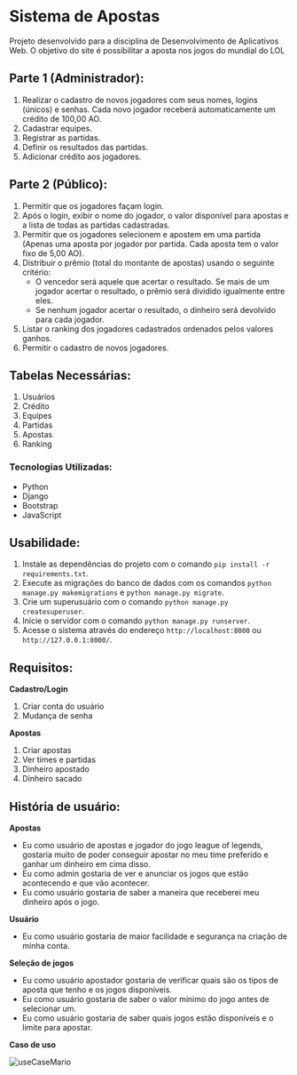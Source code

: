 # Sistema de Apostas

Projeto desenvolvido para a disciplina de Desenvolvimento de Aplicativos Web.
O objetivo do site é possibilitar a aposta nos jogos do mundial do LOL

## Parte 1 (Administrador):
1. Realizar o cadastro de novos jogadores com seus nomes, logins (únicos) e senhas. Cada novo jogador receberá automaticamente um crédito de 100,00 AO.
2. Cadastrar equipes.
3. Registrar as partidas.
4. Definir os resultados das partidas.
5. Adicionar crédito aos jogadores.

## Parte 2 (Público):
1. Permitir que os jogadores façam login.
2. Após o login, exibir o nome do jogador, o valor disponível para apostas e a lista de todas as partidas cadastradas.
3. Permitir que os jogadores selecionem e apostem em uma partida (Apenas uma aposta por jogador por partida. Cada aposta tem o valor fixo de 5,00 AO).
4. Distribuir o prêmio (total do montante de apostas) usando o seguinte critério:
    - O vencedor será aquele que acertar o resultado. Se mais de um jogador acertar o resultado, o prêmio será dividido igualmente entre eles.
    - Se nenhum jogador acertar o resultado, o dinheiro será devolvido para cada jogador.
5. Listar o ranking dos jogadores cadastrados ordenados pelos valores ganhos.
6. Permitir o cadastro de novos jogadores.

## Tabelas Necessárias:
1. Usuários
2. Crédito
3. Equipes
4. Partidas
5. Apostas
6. Ranking

### Tecnologias Utilizadas:
- Python
- Django
- Bootstrap
- JavaScript

## Usabilidade:
1. Instale as dependências do projeto com o comando `pip install -r requirements.txt`.
2. Execute as migrações do banco de dados com os comandos `python manage.py makemigrations` e `python manage.py migrate`.
3. Crie um superusuário com o comando `python manage.py createsuperuser`.
4. Inicie o servidor com o comando `python manage.py runserver`.
5. Acesse o sistema através do endereço `http://localhost:8000` ou `http://127.0.0.1:8000/`.

## Requisitos:
**Cadastro/Login**
1. Criar conta do usuário
2. Mudança de senha

**Apostas**
1. Criar apostas
2. Ver times e partidas
3. Dinheiro apostado
4. Dinheiro sacado

## História de usuário:
**Apostas**
* Eu como usuário de apostas e jogador do jogo league of legends, gostaria muito de poder conseguir apostar no meu time preferido e ganhar um dinheiro em cima disso.
* Eu como admin gostaria de ver e anunciar os jogos que estão acontecendo e que vão acontecer.
* Eu como usuário gostaria de saber a maneira que receberei meu dinheiro após o jogo.

**Usuário**
* Eu como usuário gostaria de maior facilidade e segurança na criação de minha conta.

**Seleção de jogos**
* Eu como usuário apostador gostaria de verificar quais são os tipos de aposta que tenho e os jogos disponíveis.
* Eu como usuário gostaria de saber o valor mínimo do jogo antes de selecionar um.
* Eu como usuário gostaria de saber quais jogos estão disponíveis e o limite para apostar.

**Caso de uso**

![useCaseMario](https://github.com/desenvolvimento-web-unifil/02-documentacao-unifree/assets/82620144/db7c376f-fcb5-492c-98f5-e67c8e999c2f)
